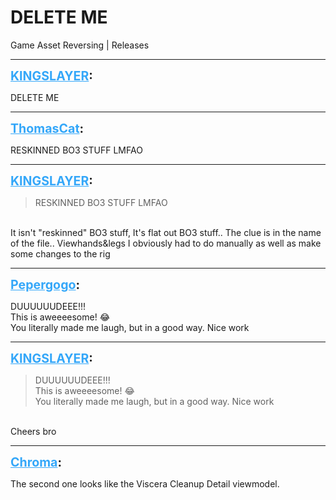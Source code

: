 # DELETE ME
Game Asset Reversing | Releases

---
<strong style="font-size: 1.4em;"><span style="text-decoration: underline;text-decoration-color: #34a7f9;"><span style="color:#34a7f9;">KINGSLAYER</span></span>:</strong>

<p>DELETE ME</p>

---
<strong style="font-size: 1.4em;"><span style="text-decoration: underline;text-decoration-color: #34a7f9;"><span style="color:#34a7f9;">ThomasCat</span></span>:</strong>

<p>RESKINNED BO3 STUFF LMFAO</p>

---
<strong style="font-size: 1.4em;"><span style="text-decoration: underline;text-decoration-color: #34a7f9;"><span style="color:#34a7f9;">KINGSLAYER</span></span>:</strong>

<p><blockquote>RESKINNED BO3 STUFF LMFAO<br /></blockquote><br />It isn&#39;t &quot;reskinned&quot; BO3 stuff, It&#39;s flat out BO3 stuff.. The clue is in the name of the file.. Viewhands&amp;legs I obviously had to do manually as well as make some changes to the rig</p>

---
<strong style="font-size: 1.4em;"><span style="text-decoration: underline;text-decoration-color: #34a7f9;"><span style="color:#34a7f9;">Pepergogo</span></span>:</strong>

<p>DUUUUUUDEEE!!!<br />This is aweeeesome! &#128514;<br />You literally made me laugh, but in a good way. Nice work</p>

---
<strong style="font-size: 1.4em;"><span style="text-decoration: underline;text-decoration-color: #34a7f9;"><span style="color:#34a7f9;">KINGSLAYER</span></span>:</strong>

<p><blockquote>DUUUUUUDEEE!!!<br />This is aweeeesome! &#128514;<br />You literally made me laugh, but in a good way. Nice work<br /></blockquote><br />Cheers bro</p>

---
<strong style="font-size: 1.4em;"><span style="text-decoration: underline;text-decoration-color: #34a7f9;"><span style="color:#34a7f9;">Chroma</span></span>:</strong>

<p>The second one looks like the Viscera Cleanup Detail viewmodel.</p>
